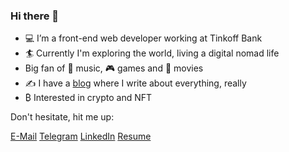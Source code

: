 
### Hi there 👋

- 💻 I’m a front-end web developer working at Tinkoff Bank
- 🏄 Currently I'm exploring the world, living a digital nomad life
- Big fan of 🎵 music, 🎮 games and 🎥 movies
- ✍️ I have a [blog](https://gazedash.com/all/whoami/) where I write about everything, really
- ₿ Interested in crypto and NFT

Don't hesitate, hit me up:

[E-Mail](mailto:gazedash@gmail.com) [Telegram](https://t.me/gazedash) [LinkedIn](https://www.linkedin.com/in/gazedash/) [Resume](https://gazedash.github.io/resume/)

<!--
- 🔭 I’m currently working on ...
- 🌱 I’m currently learning ...
- 👯 I’m looking to collaborate on ...
- 🤔 I’m looking for help with ...
- 💬 Ask me about ...
- 📫 How to reach me: ...
- 😄 Pronouns: ...
- ⚡ Fun fact: ...
-->
